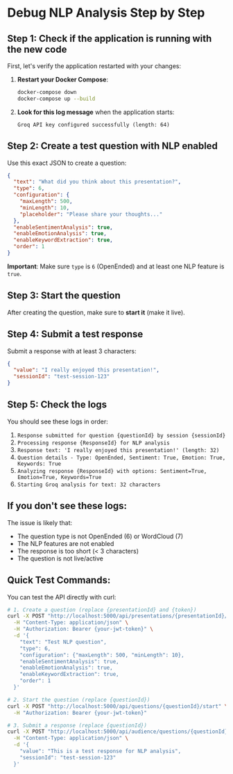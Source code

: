 # Debug NLP Analysis Step by Step

## Step 1: Check if the application is running with the new code

First, let's verify the application restarted with your changes:

1. **Restart your Docker Compose**:
   ```bash
   docker-compose down
   docker-compose up --build
   ```

2. **Look for this log message** when the application starts:
   ```
   Groq API key configured successfully (length: 64)
   ```

## Step 2: Create a test question with NLP enabled

Use this exact JSON to create a question:

```json
{
  "text": "What did you think about this presentation?",
  "type": 6,
  "configuration": {
    "maxLength": 500,
    "minLength": 10,
    "placeholder": "Please share your thoughts..."
  },
  "enableSentimentAnalysis": true,
  "enableEmotionAnalysis": true,
  "enableKeywordExtraction": true,
  "order": 1
}
```

**Important**: Make sure `type` is `6` (OpenEnded) and at least one NLP feature is `true`.

## Step 3: Start the question

After creating the question, make sure to **start it** (make it live).

## Step 4: Submit a test response

Submit a response with at least 3 characters:
```json
{
  "value": "I really enjoyed this presentation!",
  "sessionId": "test-session-123"
}
```

## Step 5: Check the logs

You should see these logs in order:
1. `Response submitted for question {questionId} by session {sessionId}`
2. `Processing response {ResponseId} for NLP analysis`
3. `Response text: 'I really enjoyed this presentation!' (length: 32)`
4. `Question details - Type: OpenEnded, Sentiment: True, Emotion: True, Keywords: True`
5. `Analyzing response {ResponseId} with options: Sentiment=True, Emotion=True, Keywords=True`
6. `Starting Groq analysis for text: 32 characters`

## If you don't see these logs:

The issue is likely that:
- The question type is not OpenEnded (6) or WordCloud (7)
- The NLP features are not enabled
- The response is too short (< 3 characters)
- The question is not live/active

## Quick Test Commands:

You can test the API directly with curl:

```bash
# 1. Create a question (replace {presentationId} and {token})
curl -X POST "http://localhost:5000/api/presentations/{presentationId}/questions" \
  -H "Content-Type: application/json" \
  -H "Authorization: Bearer {your-jwt-token}" \
  -d '{
    "text": "Test NLP question",
    "type": 6,
    "configuration": {"maxLength": 500, "minLength": 10},
    "enableSentimentAnalysis": true,
    "enableEmotionAnalysis": true,
    "enableKeywordExtraction": true,
    "order": 1
  }'

# 2. Start the question (replace {questionId})
curl -X POST "http://localhost:5000/api/questions/{questionId}/start" \
  -H "Authorization: Bearer {your-jwt-token}"

# 3. Submit a response (replace {questionId})
curl -X POST "http://localhost:5000/api/audience/questions/{questionId}/submit" \
  -H "Content-Type: application/json" \
  -d '{
    "value": "This is a test response for NLP analysis",
    "sessionId": "test-session-123"
  }'
```
